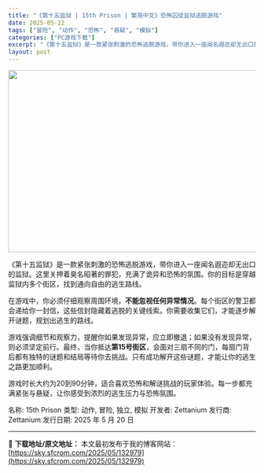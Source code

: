 ```yaml
---
title: "《第十五监狱 | 15th Prison | 繁简中文》恐怖囚徒监狱逃脱游戏"
date: 2025-05-22
tags: ["冒险", "动作", "恐怖", "悬疑", "模拟"]
categories: ["PC游戏下载"]
excerpt: "《第十五监狱》是一款紧张刺激的恐怖逃脱游戏，带你进入一座闻名遐迩却无出口的监狱。这里关押着臭名昭著的罪犯，充满了诡异和恐怖的氛围。你的目标是穿越监狱内多个街区，找到通向自由的逃生路线。 在游戏中，你必须仔细观察周围环境，不能忽视任何异常情况。每个街区的警卫都会递给你一封信，这些信封隐藏着逃脱的关键线&hellip;"
layout: post
---
```


<img class="aligncenter size-full wp-image-132980" src="https://sky.sfcrom.com/wp-content/uploads/2025/05/2025052202162988.webp" alt="" width="660" height="370" />
<p data-start="0" data-end="92">《第十五监狱》是一款紧张刺激的恐怖逃脱游戏，带你进入一座闻名遐迩却无出口的监狱。这里关押着臭名昭著的罪犯，充满了诡异和恐怖的氛围。你的目标是穿越监狱内多个街区，找到通向自由的逃生路线。</p>
<p data-start="94" data-end="183">在游戏中，你必须仔细观察周围环境，<strong data-start="111" data-end="125">不能忽视任何异常情况</strong>。每个街区的警卫都会递给你一封信，这些信封隐藏着逃脱的关键线索。你需要收集它们，才能逐步解开谜题，规划出逃生的路线。</p>
<p data-start="185" data-end="304">游戏强调细节和观察力，提醒你如果发现异常，应立即撤退；如果没有发现异常，则必须坚定前行。最终，当你抵达<strong data-start="236" data-end="246">第15号街区</strong>，会面对三扇不同的门，每扇门背后都有独特的谜题和结局等待你去挑战。只有成功解开这些谜题，才能让你的逃生之路更加顺利。</p>
<p data-start="306" data-end="368">游戏时长大约为20到90分钟，适合喜欢恐怖和解谜挑战的玩家体验。每一步都充满紧张与悬疑，让你感受到浓烈的逃生压力与恐怖氛围。</p>
<p data-start="306" data-end="368">名称: 15th Prison
类型: 动作, 冒险, 独立, 模拟
开发者: Zettanium
发行商: Zettanium
发行日期: 2025 年 5 月 20 日</p>

---
📖 **下载地址/原文地址：** 本文最初发布于我的博客网站：[https://sky.sfcrom.com/2025/05/132979](https://sky.sfcrom.com/2025/05/132979)
